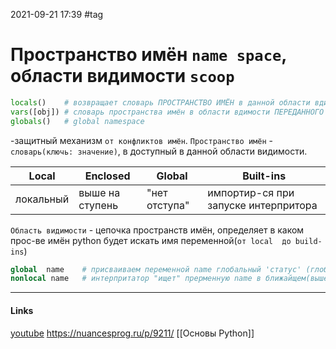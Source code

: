 2021-09-21 17:39
#tag
# Пространство имён `name space`, области видимости `scoop`
```py
locals()	# возвращает словарь ПРОСТРАНСТВО ИМЁН в данной области вдимости
vars([obj])	# словарь пространства имён в области вдимости ПЕРЕДАННОГО бъекта
globals()	# global namespace
```
-защитный механизм `от конфликтов имён`.
`Пространство имён` - `словарь(ключь: значение)`, в доступный в данной области видимости.

| Local | Enclosed | Global | Built-ins | 
|-------|-----------|-------|-----------|
|локальный |выше на ступень|"нет отступа"| импортир-ся при запуске интерпритора |
`Область видимости` - цепочка пространств имён, определяет в каком прос-ве имён python будет искать имя переменной(`от local  до build-ins`)
```py
global	name 	# присваиваем переменной name глобальный 'статус' (глобальная область видимости)
nonlocal name	# интерпритатор "ищет" прерменную name в ближайщем(выше) пространстве имён 
```
_____________
#### Links
[youtube](https://www.youtube.com/watch?v=mRjtcyEw168&list=PLlWXhlUMyooaeSj8L8tVVbtUo0WCO4ORR&index=8)
https://nuancesprog.ru/p/9211/
[[Основы Python]]
